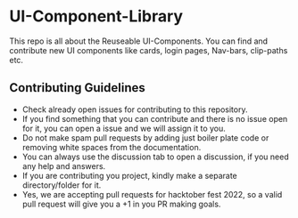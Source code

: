 # UI-Component-Library
This repo is all about the Reuseable UI-Components. You can find and contribute new UI components like cards, login pages, Nav-bars, clip-paths etc.

## Contributing Guidelines
- Check already open issues for contributing to this repository.
- If you find something that you can contribute and there is no issue open for it, you can open a issue and we will assign it to you.
- Do not make spam pull requests by adding just boiler plate code or removing white spaces from the documentation.
- You can always use the discussion tab to open a discussion, if you need any help and answers.
- If you are contributing you project, kindly make a separate directory/folder for it.
- Yes, we are accepting pull requests for hacktober fest 2022, so a valid pull request will give you a +1 in you PR making goals.
